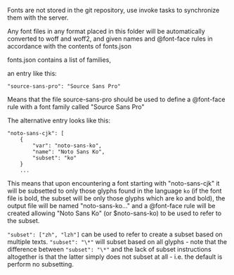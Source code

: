 Fonts are not stored in the git repository, use invoke tasks to
synchronize them with the server.

Any font files in any format placed in this folder will be automatically
converted to woff and woff2, and given names and @font-face rules
in accordance with the contents of fonts.json

fonts.json contains a list of families,

an entry like this:

```"source-sans-pro": "Source Sans Pro"```

Means that the file source-sans-pro should be used to define a @font-face rule with a font family called "Source Sans Pro"

The alternative entry looks like this:
```
"noto-sans-cjk": [
    {
        "var": "noto-sans-ko",
        "name": "Noto Sans Ko",
        "subset": "ko"
    }
    ...
```
 
This means that upon encountering a font starting with "noto-sans-cjk" it will be subsetted to only those glyphs found in the language `ko` (if the font file is bold, the subset will be only those glyphs which are ko and bold), the output file will be named "noto-sans-ko..." and a @font-face rule will be created allowing "Noto Sans Ko" (or $noto-sans-ko) to be used to refer to the subset.

`"subset": ["zh", "lzh"]` can be used to refer to create a subset based on multiple texts. `"subset": "\*"` will subset based on all glyphs - note that the difference between `"subset": "\*"` and the lack of subset instructions altogether is that the latter simply does not subset at all - i.e. the default is perform no subsetting.
